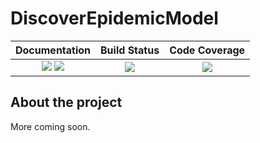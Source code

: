 # DiscoverEpidemicModel

| **Documentation**                       | **Build Status**                          | **Code Coverage**               |
|:---------------------------------------:|:-----------------------------------------:|:-------------------------------:|
| [![][docs-stable-img]][docs-stable-url] [![][docs-dev-img]][docs-dev-url] | [![][CI-img]][CI-url] | [![][codecov-img]][codecov-url] |

## About the project

More coming soon.

[docs-stable-img]: https://img.shields.io/badge/docs-stable-blue.svg
[docs-stable-url]: https://bionanoimaging.github.io/DiscoverEpidemicModel.jl/stable/

[docs-dev-img]: https://img.shields.io/badge/docs-dev-blue.svg
[docs-dev-url]: https://bionanoimaging.github.io/DiscoverEpidemicModel.jl/dev/

[CI-img]: https://github.com/bionanoimaging/DiscoverEpidemicModel.jl/actions/workflows/ci.yml/badge.svg
[CI-url]: https://github.com/bionanoimaging/DiscoverEpidemicModel.jl/actions/workflows/ci.yml

[codecov-img]: https://codecov.io/gh/bionanoimaging/DiscoverEpidemicModel.jl/branch/main/graph/badge.svg
[codecov-url]: https://codecov.io/gh/bionanoimaging/DiscoverEpidemicModel.jl